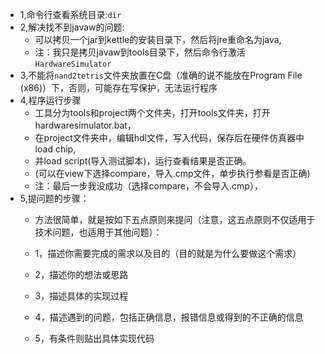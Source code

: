 * 1,命令行查看系统目录:```dir```
* 2,解决找不到javaw的问题:
  * 可以拷贝一个jar到kettle的安装目录下，然后将jre重命名为java,
  * 注：我只是拷贝javaw到tools目录下，然后命令行激活```HardwareSimulator```
* 3,不能将```nand2tetris```文件夹放置在C盘（准确的说不能放在Program File (x86)）下，否则，可能存在写保护，无法运行程序
* 4,程序运行步骤
  * 工具分为tools和project两个文件夹，打开tools文件夹，打开hardwaresimulator.bat，
  * 在project文件夹中，编辑hdl文件，写入代码，保存后在硬件仿真器中load chip,
  * 并load script(导入测试脚本)，运行查看结果是否正确。
  * (可以在view下选择compare，导入.cmp文件，单步执行参看是否正确)
  * 注：最后一步我没成功（选择compare，不会导入.cmp），
* 5,提问题的步骤：
  * 方法很简单，就是按如下五点原则来提问（注意，这五点原则不仅适用于技术问题，也适用于其他问题）：

  * 1，描述你需要完成的需求以及目的（目的就是为什么要做这个需求）
  * 2，描述你的想法或思路
  * 3，描述具体的实现过程
  * 4，描述遇到的问题，包括正确信息，报错信息或得到的不正确的信息
  * 5，有条件则贴出具体实现代码
